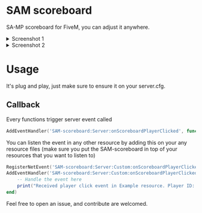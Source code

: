 # SAM scoreboard
SA-MP scoreboard for FiveM, you can adjust it anywhere.

<details>
  <summary>Screenshot 1</summary>
  <img src="./images/1.png" alt="Screenshot 1">
</details>

<details>
  <summary>Screenshot 2</summary>
  <img src="./images/2.png" alt="Screenshot 2">
</details>



# Usage
It's plug and play, just  make sure to ensure it on your server.cfg.

## Callback

Every functions trigger server event called 

```lua
AddEventHandler('SAM-scoreboard:Server:onScoreboardPlayerClicked', function(clickedPlayerId, clickedPlayerName, clickedPlayerPing)end)
```

You can listen the event in any other resource by adding this on your any resource files (make sure you put the SAM-scoreboard in top of your resources that you want to listen to)
```lua
RegisterNetEvent('SAM-scoreboard:Server:Custom:onScoreboardPlayerClicked')
AddEventHandler('SAM-scoreboard:Server:Custom:onScoreboardPlayerClicked', function(clickedPlayerId, clickedPlayerName, clickedPlayerPing)
    -- Handle the event here
    print("Received player click event in Example resource. Player ID: " .. clickedPlayerId .. ", Name: " .. clickedPlayerName .. ", Ping: " .. clickedPlayerPing)
end)
```

Feel free to open an issue, and contribute are welcomed.